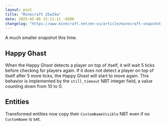```yaml
---
layout: post
title: "Minecraft 25w19a"
date: 2025-05-06 15:11:11 -0500
changelog: "https://www.minecraft.net/en-us/article/minecraft-snapshot-25w19a"
---
```


A much smaller snapshot this time.

## Happy Ghast

When the Happy Ghast detects a player on top of itself, it will wait 5 ticks before checking for players again. If it does not detect a player on top of itself after 5 more ticks, the Happy Ghast will start to move again. This behavior is implemented by the `still_timeout` NBT integer field, a value counting down from 10 to 0.

## Entities

Transformed entities now copy their `CustomNameVisible` NBT even if no `CustomName` is set.

